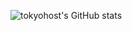 ![tokyohost's GitHub stats](https://github-readme-stats.vercel.app/api?username=tokyohost&show_icons=true&theme=synthwave)

